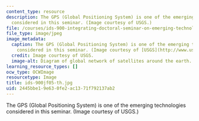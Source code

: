 ```yaml
---
content_type: resource
description: The GPS (Global Positioning System) is one of the emerging technologies
  considered in this seminar. (Image courtesy of USGS.)
file: /courses/ids-900-integrating-doctoral-seminar-on-emerging-technologies-fall-2005/2445bbe19e630fe2ac1371f792137ab2_ids-900jf05-th.jpg
file_type: image/jpeg
image_metadata:
  caption: The GPS (Global Positioning System) is one of the emerging technologies
    considered in this seminar. (Image courtesy of [USGS](http://www.usgs.gov/).)
  credit: Image courtesy of USGS.
  image-alt: Diagram of global network of satellites around the earth.
learning_resource_types: []
ocw_type: OCWImage
resourcetype: Image
title: ids-900jf05-th.jpg
uid: 2445bbe1-9e63-0fe2-ac13-71f792137ab2
---
```

The GPS (Global Positioning System) is one of the emerging technologies considered in this seminar. (Image courtesy of USGS.)

